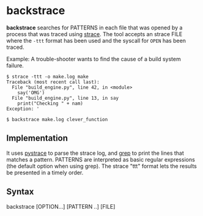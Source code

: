# backstrace
**backstrace** searches for PATTERNS in each file that was opened by a process that was traced using [strace](https://man7.org/linux/man-pages/man1/strace.1.html). The tool accepts an strace FILE where the `-ttt` format has been used and the syscall for `OPEN` has been traced.

Example: A trouble-shooter wants to find the cause of a build system failure.

```
$ strace -ttt -o make.log make
Traceback (most recent call last):
  File "build_engine.py", line 42, in <module>
    say('OMG')
  File "build_engine.py", line 13, in say
    print("Checking " + nam)
Exception: '

$ backstrace make.log clever_function
```

## Implementation

It uses [pystrace](https://github.com/dirtyharrycallahan/pystrace) to parse the strace log, and [grep](https://man7.org/linux/man-pages/man1/grep.1.html) to print the lines that matches a pattern. PATTERNS are interpreted as basic regular expressions (the default option when using grep). The strace "ttt" format lets the results be presented in a timely order.

## Syntax
backstrace [OPTION...] [PATTERN ..] [FILE]
